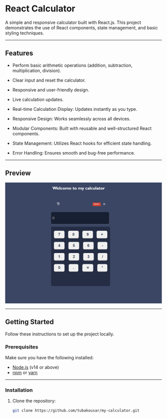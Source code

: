 # React Calculator

A simple and responsive calculator built with React.js. This project demonstrates the use of React components, state management, and basic styling techniques.

---

## Features

- Perform basic arithmetic operations (addition, subtraction, multiplication, division).
- Clear input and reset the calculator.
- Responsive and user-friendly design.
- Live calculation updates.

- Real-time Calculation Display: Updates instantly as you type.
- Responsive Design: Works seamlessly across all devices.
- Modular Components: Built with reusable and well-structured React components.
- State Management: Utilizes React hooks for efficient state handling.
- Error Handling: Ensures smooth and bug-free performance.

---

## Preview

![Calculator Preview](./image.png)



---

## Getting Started

Follow these instructions to set up the project locally.

### Prerequisites

Make sure you have the following installed:

- [Node.js](https://nodejs.org/) (v14 or above)
- [npm](https://www.npmjs.com/) or [yarn](https://yarnpkg.com/)

---

### Installation

1. Clone the repository:
   ```bash
   git clone https://github.com/tubakousar/my-calculator.git
